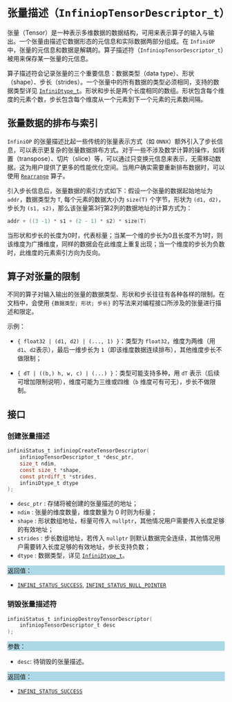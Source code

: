 # `张量描述（InfiniopTensorDescriptor_t）`

张量（Tensor）是一种表示多维数据的数据结构，可用来表示算子的输入与输出。一个张量由描述它数据形态的元信息和实际数据两部分组成。在 `InfiniOP` 中，张量的元信息和数据是解耦的。算子描述符（`InfiniopTensorDescriptor_t`）被用来保存某一张量的元信息。

算子描述符会记录张量的三个重要信息：数据类型（data type）、形状（shape）、步长（strides）。一个张量中的所有数据的类型必须相同，支持的数据类型详见 [`InfiniDtype_t`]。形状和步长是两个长度相同的数组。形状包含每个维度的元素个数，步长包含每个维度从一个元素到下一个元素的元素数间隔。

## 张量数据的排布与索引

`InfiniOP` 的张量描述比起一些传统的张量表示方式（如 `ONNX`）额外引入了步长信息，可以表示更复杂的张量数据排布方式。对于一些不涉及数学计算的操作，如转置（transpose）、切片（slice）等，可以通过只变换元信息来表示，无需移动数据。这为用户提供了更多的性能优化空间。当用户确实需要重新排布数据时，可以使用 [`Rearrange`] 算子。

引入步长信息后，张量数据的索引方式如下：假设一个张量的数据起始地址为 `addr`，数据类型为 `T`, 每个元素的数据大小为 `size(T)` 个字节，形状为 `(d1, d2)`，步长为 `(s1, s2)`，那么该张量第3行第2列的数据地址的计算方式为：

```c
addr + ((3 -1) * s1 + (2 - 1) * s2) * size(T)
```

当形状和步长的长度为0时，代表标量；当某一个维的步长为0且长度不为1时，则该维度为广播维度，同样的数据会在此维度上重复出现；当一个维度的步长为负数时，此维度的元素索引方向为反向。

## 算子对张量的限制

不同的算子对输入输出的张量的数据类型、形状和步长往往有各种各样的限制。在文档中，会使用 `{数据类型; 形状; 步长}` 的写法来对编程接口所涉及的张量进行描述和限定。

示例：

- `{ float32 | (d1, d2) | (..., 1) }`：类型为 `float32`，维度为两维（用`d1`、`d2`表示），最后一维步长为 `1`（即该维度数据连续排布），其他维度步长不做限制；

- `{ dT | ((b,) h, w, c) | (...) }`：类型可能支持多种，用 `dT` 表示（后续可增加限制说明），维度可能为三维或四维（`b` 维度可有可无），步长不做限制。

## 接口

### 创建张量描述

```c
infiniStatus_t infiniopCreateTensorDescriptor(
    infiniopTensorDescriptor_t *desc_ptr, 
    size_t ndim, 
    const size_t *shape, 
    const ptrdiff_t *strides, 
    infiniDtype_t dtype
);
```

- `desc_ptr`
     : 存储将被创建的张量描述的地址；
- `ndim`
     : 张量的维度数量，维度数量为 $0$ 时则为标量；
- `shape`
     : 形状数组地址，标量可传入 `nullptr`，其他情况用户需要传入长度足够的有效地址；
- `strides`
     : 步长数组地址，若传入 `nullptr` 则默认数据完全连续，其他情况用户需要转入长度足够的有效地址，步长支持负数；
- `dtype`
     : 数据类型，详见 [`InfiniDtype_t`]。

<div style="background-color: lightblue; padding: 1px;"> 返回值：</div>

- [`INFINI_STATUS_SUCCESS`], [`INFINI_STATUS_NULL_POINTER`]

### 销毁张量描述符

```c
infiniStatus_t infiniopDestroyTensorDescriptor(
    infiniopTensorDescriptor_t desc
);
```

<div style="background-color: lightblue; padding: 1px;"> 参数： </div>

- `desc`:
  待销毁的张量描述。

<div style="background-color: lightblue; padding: 1px;"> 返回值： </div>

- [`INFINI_STATUS_SUCCESS`]

<!-- 链接 -->
[`InfiniDtype_t`]: /common/dtype/README.md
[`INFINI_STATUS_SUCCESS`]: /common/status/README.md#INFINI_STATUS_SUCCESS
[`INFINI_STATUS_NULL_POINTER`]: /common/status/README.md#INFINI_STATUS_NULL_POINTER
[`Rearrange`]: /infiniop/ops/rearrange/README.md
